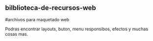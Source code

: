 ## bilblioteca-de-recursos-web
#archivos para maquetado web

Podras encontrar layouts, buton, menu responsibos, efectos y muchas cosas mas.